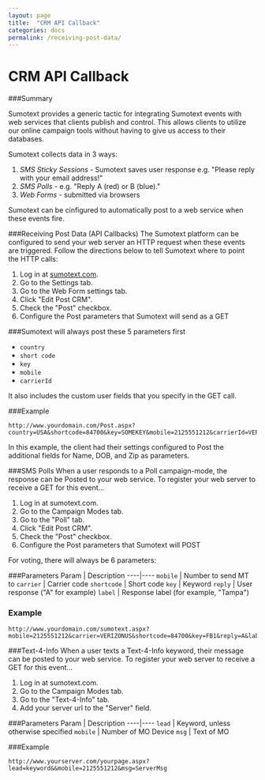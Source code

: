 ```yaml
---
layout: page
title:  "CRM API Callback"
categories: docs
permalink: /receiving-post-data/
---
```


CRM API Callback
=====

###Summary

Sumotext provides a generic tactic for integrating Sumotext events with web services that clients publish and control. This allows clients to utilize our online campaign tools without having to give us access to their databases.

Sumotext collects data in 3 ways:

1. *SMS Sticky Sessions* - Sumotext saves user response e.g. "Please reply with your email address!"
2. *SMS Polls* - e.g. "Reply A (red) or B (blue)."
3. *Web Forms* - submitted via browsers

Sumotext can be cinfigured to automatically post to a web service when these events fire.

###Receiving Post Data (API Callbacks)
The Sumotext platform can be configured to send your web server an HTTP request when these events are triggered. Follow the directions below to tell Sumotext where to point the HTTP calls:

1. Log in at [sumotext.com](http://www.sumotext.com).
2. Go to the Settings tab.
3. Go to the Web Form settings tab.
4. Click "Edit Post CRM".
5. Check the "Post" checkbox.
6. Configure the Post parameters that Sumotext will send as a GET

###Sumotext will always post these 5 parameters first

* `country`
* `short code`
* `key`
* `mobile`
* `carrierId`

It also includes the custom user fields that you specify in the GET call.

###Example
<pre class="code"><code>http://www.yourdomain.com/Post.aspx?<span>country</span>=USA&<span>shortcode</span>=84700&<span>key</span>=SOMEKEY&<span>mobile</span>=2125551212&<span>carrierId</span>=VERIZONUS&<span>Name</span>=Bill&<span>DOB</span>=1/1/2000&<span>Zip</span>=10024</code></pre>

In this example, the client had their settings configured to Post the additional fields for Name, DOB, and Zip as parameters.

###SMS Polls
When a user responds to a Poll campaign-mode, the response can be Posted to your web service. To register your web server to receive a GET for this event...

1. Log in at sumotext.com.
2. Go to the Campaign Modes tab.
3. Go to the "Poll" tab.
4. Click "Edit Post CRM".
5. Check the "Post" checkbox.
6. Configure the Post parameters that Sumotext will POST

For voting, there will always be 6 parameters:

###Parameters
Param | Description
----|----
`mobile` | Number to send MT to
`carrier` | Carrier code
`shortcode` | Short code
`key` | Keyword
`reply` | User response ("A" for example)
`label` | Response label (for example, "Tampa")

### Example
<pre class="code"><code>http://www.yourdomain.com/sumotext.aspx?<span>mobile</span>=2125551212&<span>carrier</span>=VERIZONUS&<span>shortcode</span>=84700&<span>key</span>=FB1&<span>reply</span>=A&<span>label</span>=Tampa</code></pre>

###Text-4-Info
When a user texts a Text-4-Info keyword, their message can be posted to your web service. To register your web server to receive a GET for this event...

1. Log in at sumotext.com.
2. Go to the Campaign Modes tab.
3. Go to the "Text-4-Info" tab.
4. Add your server url to the "Server" field.

###Parameters
Param | Description
----|----
`lead` | Keyword, unless otherwise specified
`mobile` | Number of MO Device
`msg` | Text of MO

###Example
<pre class="code"><code>http://www.yourserver.com/yourpage.aspx?lead=keyword&&mobile=2125551212&msg=ServerMsg</code></pre>

